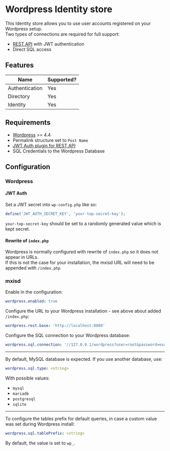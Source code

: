 # Wordpress Identity store
This Identity store allows you to use user accounts registered on your Wordpress setup.  
Two types of connections are required for full support:
- [REST API](https://developer.wordpress.org/rest-api/) with JWT authentication
- Direct SQL access

## Features
|      Name      | Supported? |
|----------------|------------|
| Authentication | Yes        |
| Directory      | Yes        |
| Identity       | Yes        |

## Requirements
- [Wordpress](https://wordpress.org/download/) >= 4.4
- Permalink structure set to `Post Name`
- [JWT Auth plugin for REST API](https://wordpress.org/plugins/jwt-authentication-for-wp-rest-api/)
- SQL Credentials to the Wordpress Database

## Configuration
### Wordpress
#### JWT Auth
Set a JWT secret into `wp-config.php` like so:
```php
define('JWT_AUTH_SECRET_KEY', 'your-top-secret-key');
```
`your-top-secret-key` should be set to a randomly generated value which is kept secret.

#### Rewrite of `index.php`
Wordpress is normally configured with rewrite of `index.php` so it does not appear in URLs.  
If this is not the case for your installation, the mxisd URL will need to be appended with `/index.php`

### mxisd
Enable in the configuration:
```yaml
wordpress.enabled: true
```
Configure the URL to your Wordpress installation - see above about added `/index.php`:
```yaml
wordpress.rest.base: 'http://localhost:8080'
```
Configure the SQL connection to your Wordpress database:
```yaml
wordpress.sql.connection: '//127.0.0.1/wordpress?user=root&password=example'
```

---

By default, MySQL database is expected. If you use another database, use:
```yaml
wordpress.sql.type: <string>
```
With possible values:
- `mysql`
- `mariadb`
- `postgresql`
- `sqlite`

---

To configure the tables prefix for default queries, in case a custom value was set during Wordpress install:
```yaml
wordpress.sql.tablePrefix: <string>
```
By default, the value is set to `wp_`.
